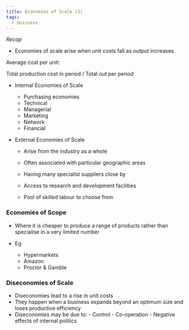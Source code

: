```yaml
---
title: Economies of Scale (2)
tags:
  - business
---
```

*Recap*

- Economies of scale arise when unit costs fall as output increases

Average cost per unit:

Total production cost in period / Total out per period


- Internal Economies of Scale
	- Purchasing economies
	- Technical
	- Managerial
	- Marketing
	- Network
	- Financial

- External Economies of Scale
	- Arise from the industry as a whole
	- Often associated with particular geographic areas

	- Having many specialist suppliers close by
	- Access to research and development facilities
	- Pool of skilled labour to choose from

### Economies of Scope

- Where it is cheaper to produce a range of products rather than specialise in a very limited number

- Eg
	- Hypermarkets
	- Amazon
	- Proctor & Gamble

### Diseconomies of Scale

- Diseconomies lead to a rise in unit costs
- They happen when a  business expands beyond an optimum size and loses productive efficiency
- Diseconomies may be due to:
	  - Control
	  - Co-operation
	  - Negative effects of internal politics

